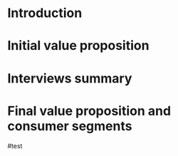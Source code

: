 # Introduction

# Initial value proposition

# Interviews summary

# Final value proposition and consumer segments


#test
